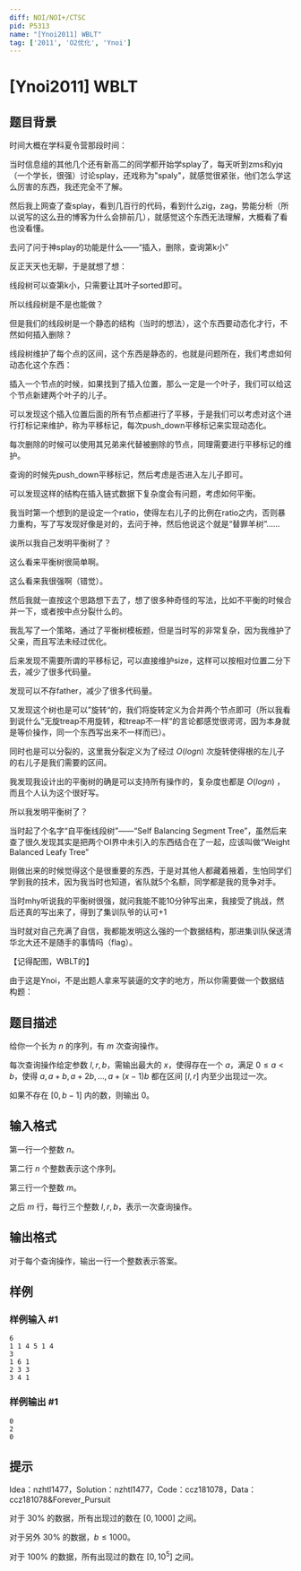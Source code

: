 ```yaml
---
diff: NOI/NOI+/CTSC
pid: P5313
name: "[Ynoi2011] WBLT"
tag: ['2011', 'O2优化', 'Ynoi']
---
```

# [Ynoi2011] WBLT
## 题目背景

时间大概在学科夏令营那段时间：

当时信息组的其他几个还有新高二的同学都开始学splay了，每天听到zms和yjq（一个学长，很强）讨论splay，还戏称为"spaly"，就感觉很紧张，他们怎么学这么厉害的东西，我还完全不了解。

然后我上网查了查splay，看到几百行的代码，看到什么zig，zag，势能分析（所以说写的这么丑的博客为什么会排前几），就感觉这个东西无法理解，大概看了看也没看懂。

去问了问于神splay的功能是什么——“插入，删除，查询第k小”

反正天天也无聊，于是就想了想：

线段树可以查第k小，只需要让其叶子sorted即可。

所以线段树是不是也能做？

但是我们的线段树是一个静态的结构（当时的想法），这个东西要动态化才行，不然如何插入删除？

线段树维护了每个点的区间，这个东西是静态的，也就是问题所在，我们考虑如何动态化这个东西：

插入一个节点的时候，如果找到了插入位置，那么一定是一个叶子，我们可以给这个节点新建两个叶子的儿子。

可以发现这个插入位置后面的所有节点都进行了平移，于是我们可以考虑对这个进行打标记来维护，称为平移标记，每次push_down平移标记来实现动态化。

每次删除的时候可以使用其兄弟来代替被删除的节点，同理需要进行平移标记的维护。

查询的时候先push_down平移标记，然后考虑是否进入左儿子即可。

可以发现这样的结构在插入链式数据下复杂度会有问题，考虑如何平衡。

我当时第一个想到的是设定一个ratio，使得左右儿子的比例在ratio之内，否则暴力重构，写了写发现好像是对的，去问于神，然后他说这个就是“替罪羊树”......

诶所以我自己发明平衡树了？

这么看来平衡树很简单啊。

这么看来我很强啊（错觉）。

然后我就一直按这个思路想下去了，想了很多种奇怪的写法，比如不平衡的时候合并一下，或者按中点分裂什么的。

我乱写了一个策略，通过了平衡树模板题，但是当时写的非常复杂，因为我维护了父亲，而且写法未经过优化。

后来发现不需要所谓的平移标记，可以直接维护size，这样可以按相对位置二分下去，减少了很多代码量。

发现可以不存father，减少了很多代码量。

又发现这个树也是可以”旋转“的，我们将旋转定义为合并两个节点即可（所以我看到说什么”无旋treap不用旋转，和treap不一样“的言论都感觉很谔谔，因为本身就是等价操作，同一个东西写出来不一样而已）。

同时也是可以分裂的，这里我分裂定义为了经过 $O( logn )$ 次旋转使得根的左儿子的右儿子是我们需要的区间。

我发现我设计出的平衡树的确是可以支持所有操作的，复杂度也都是 $O( logn )$ ，而且个人认为这个很好写。

所以我发明平衡树了？

当时起了个名字“自平衡线段树”——“Self Balancing Segment Tree”，虽然后来查了很久发现其实是把两个OI界中未引入的东西结合在了一起，应该叫做“Weight Balanced Leafy Tree”

刚做出来的时候觉得这个是很重要的东西，于是对其他人都藏着掖着，生怕同学们学到我的技术，因为我当时也知道，省队就5个名额，同学都是我的竞争对手。

当时mhy听说我的平衡树很强，就问我能不能10分钟写出来，我接受了挑战，然后还真的写出来了，得到了集训队爷的认可+1

当时就对自己充满了自信，我都能发明这么强的一个数据结构，那进集训队保送清华北大还不是随手的事情吗（flag）。

【记得配图，WBLT的】

由于这是Ynoi，不是出题人拿来写装逼的文字的地方，所以你需要做一个数据结构题：
## 题目描述

给你一个长为 $n$ 的序列，有 $m$ 次查询操作。

每次查询操作给定参数 $l,r,b$，需输出最大的 $x$，使得存在一个 $a$，满足 $0\leq a<b$，使得 $a,a+b,a+2b,\ldots,a+(x-1)b$ 都在区间 $[l,r]$ 内至少出现过一次。

如果不存在 $[0,b-1]$ 内的数，则输出 $0$。
## 输入格式

第一行一个整数 $n$。

第二行 $n$ 个整数表示这个序列。

第三行一个整数 $m$。

之后 $m$ 行，每行三个整数 $l,r,b$，表示一次查询操作。
## 输出格式

对于每个查询操作，输出一行一个整数表示答案。
## 样例

### 样例输入 #1
```
6
1 1 4 5 1 4
3
1 6 1
2 3 3
3 4 1
```
### 样例输出 #1
```
0
2
0
```
## 提示

Idea：nzhtl1477，Solution：nzhtl1477，Code：ccz181078，Data：ccz181078&Forever_Pursuit

对于 $30\%$ 的数据，所有出现过的数在 $[0,1000]$ 之间。

对于另外 $30\%$ 的数据，$b \leq 1000$。

对于 $100\%$ 的数据，所有出现过的数在 $[0,10^5]$ 之间。
